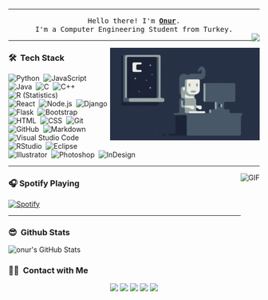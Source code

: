 
<hr>
<p align="center">
  <samp>
    Hello there! I'm <b><a rel="nofollow noopener noreferrer" target="_blank" href="http://onurilaslan.rf.gd">Onur</a></b>.
    <br>I'm a Computer Engineering Student from Turkey.<br>
<img align="right" src="http://estruyf-github.azurewebsites.net/api/VisitorHit?user=Bgstatic&repo=Bgstatic&countColorcountColor&countColor=%237B1E7B"/>


</samp>
</p>
<hr>
<img alt="Night Coding" src="https://raw.githubusercontent.com/AVS1508/AVS1508/master/assets/Night-Coding.gif" align="right"/>

### 🛠 &nbsp;Tech Stack

![Python](https://img.shields.io/badge/-Python-05122A?style=flat&logo=python)&nbsp;
![JavaScript](https://img.shields.io/badge/-JavaScript-05122A?style=flat&logo=javascript)&nbsp;
![Java](https://img.shields.io/badge/-Java-05122A?style=flat&logo=Java&logoColor=FFA518)&nbsp;
![C](https://img.shields.io/badge/-C-05122A?style=flat&logo=C&logoColor=A8B9CC)&nbsp;
![C++](https://img.shields.io/badge/-C++-05122A?style=flat&logo=C%2B%2B&logoColor=00599C)&nbsp;
![R (Statistics)](https://img.shields.io/badge/-R-05122A?style=flat&logo=R&logoColor=276DC3)\
![React](https://img.shields.io/badge/-React-05122A?style=flat&logo=react)&nbsp;
![Node.js](https://img.shields.io/badge/-Node.js-05122A?style=flat&logo=node.js)&nbsp;
![Django](https://img.shields.io/badge/-Django-05122A?style=flat&logo=django&logoColor=092E20)&nbsp;
![Flask](https://img.shields.io/badge/-Flask-05122A?style=flat&logo=flask)&nbsp;
![Bootstrap](https://img.shields.io/badge/-Bootstrap-05122A?style=flat&logo=bootstrap&logoColor=563D7C)\
![HTML](https://img.shields.io/badge/-HTML-05122A?style=flat&logo=HTML5)&nbsp;
![CSS](https://img.shields.io/badge/-CSS-05122A?style=flat&logo=CSS3&logoColor=1572B6)&nbsp;
![Git](https://img.shields.io/badge/-Git-05122A?style=flat&logo=git)&nbsp;
![GitHub](https://img.shields.io/badge/-GitHub-05122A?style=flat&logo=github)&nbsp;
![Markdown](https://img.shields.io/badge/-Markdown-05122A?style=flat&logo=markdown)\
![Visual Studio Code](https://img.shields.io/badge/-Visual%20Studio%20Code-05122A?style=flat&logo=visual-studio-code&logoColor=007ACC)&nbsp;
![RStudio](https://img.shields.io/badge/-RStudio-05122A?style=flat&logo=rstudio)&nbsp;
![Eclipse](https://img.shields.io/badge/-Eclipse-05122A?style=flat&logo=eclipse-ide&logoColor=2C2255)\
![Illustrator](https://img.shields.io/badge/-Illustrator-05122A?style=flat&logo=adobe-illustrator)&nbsp;
![Photoshop](https://img.shields.io/badge/-Photoshop-05122A?style=flat&logo=adobe-photoshop)&nbsp;
![InDesign](https://img.shields.io/badge/-InDesign-05122A?style=flat&logo=adobe-indesign)
<hr>

<img align="right" alt="GIF" height="170px" src="https://media.giphy.com/media/J5B1Y8QZnzXXbLQIBu/giphy.gif" />

### 🎧 Spotify Playing 

[![Spotify](https://novatorem.bgstatic.vercel.app/api/spotify)](https://open.spotify.com/user/xfa59ymgzf28oajzw3bzpys1k)

---

### 😎 &nbsp;Github Stats
<img src="https://github-readme-stats.vercel.app/api?username=onurilaslan&show_icons=true&hide_border=true&count_private=true&theme=shades-of-purple&icon_color=fad000" alt="onur's GitHub Stats">

### 🤝🏻 &nbsp;Contact with Me

<p align="center">
<a href="https://www.onurilaslan.com"><img src="https://img.shields.io/badge/-onurilaslan.com-3423A6?style=flat&logo=Google-Chrome&logoColor=white"/></a>
<a href="https://linkedin.com/in/onurilaslan"><img src="https://img.shields.io/badge/-Onur%20İlaslan-0077B5?style=flat&logo=Linkedin&logoColor=white"/></a>
<a href="mailto:onurilaslann@gmail.com"><img src="https://img.shields.io/badge/-onurilaslann@gmail.com-D14836?style=flat&logo=Gmail&logoColor=white"/></a>
<a href="https://instagram.com/onurilaslann"><img src="https://img.shields.io/badge/-@onurilaslann-E4405F?style=flat&logo=Instagram&logoColor=white"/></a>
<a href="https://facebook.com/onurilaslan"><img src="https://img.shields.io/badge/-@onur-BD081C?style=flat&logo=Facebook&logoColor=white"/></a>
</p>
